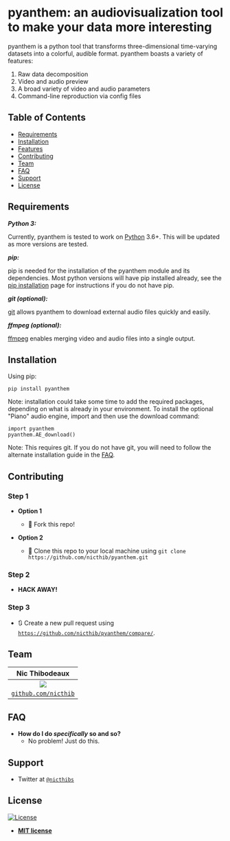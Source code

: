 pyanthem: an audiovisualization tool to make your data more interesting
==================================================

pyanthem is a python tool that transforms three-dimensional time-varying datasets into a colorful, audible format. 
pyanthem boasts a variety of features: 
   1) Raw data decomposition
   2) Video and audio preview
   3) A broad variety of video and audio parameters
   4) Command-line reproduction via config files

## Table of Contents

- [Requirements](#requirements) 
- [Installation](#installation)
- [Features](#features)
- [Contributing](#contributing)
- [Team](#team)
- [FAQ](#faq)
- [Support](#support)
- [License](#license)

Requirements
------------
***Python 3:***

   Currently, pyanthem is tested to work on [Python][1] 3.6+. This will be 
   updated as more versions are tested.

***pip:***

   pip is needed for the installation of the pyanthem module and its
   dependencies.  Most python versions will have pip installed already, 
   see the  [pip installation][2] page for instructions if you do not 
   have pip.

***git (optional):***

  [git][3] allows pyanthem to download external audio files quickly and 
  easily.

***ffmpeg (optional):***

   [ffmpeg][4] enables merging video and audio files into a single output.

[1]: https://www.python.org/
[2]: https://pip.pypa.io/en/latest/installing/
[3]: https://git-scm.com/
[4]: https://ffmpeg.org/

## Installation

Using pip:

   ``
   pip install pyanthem
   ``
   
   Note: installation could take some time to add the required packages, 
   depending on what is already in your environment. To install the 
   optional "Piano" audio engine, import and then use the download command:
   
   ```
   import pyanthem
   pyanthem.AE_download()
   ```
   Note: This requires git. If you do not have git, you will need to 
   follow the alternate installation guide in the [FAQ](#faq).
   
## Contributing

### Step 1

- **Option 1**
    - 🍴 Fork this repo!

- **Option 2**
    - 👯 Clone this repo to your local machine using 
    `git clone https://github.com/nicthib/pyanthem.git`

### Step 2

- **HACK AWAY!**

### Step 3

- 🔃 Create a new pull request using <a href="https://github.com/nicthib/pyanthem/compare/" target="_blank">`https://github.com/nicthib/pyanthem/compare/`</a>.

## Team

| **Nic Thibodeaux** |
| :---: |
| ![](https://avatars1.githubusercontent.com/u/34455769?v=3&s=200)|
| <a href="http://github.com/nicthib" target="_blank">`github.com/nicthib`</a> |

## FAQ

- **How do I do *specifically* so and so?**
    - No problem! Just do this.

## Support

- Twitter at <a href="http://twitter.com/nicthibs" target="_blank">`@nicthibs`</a>

## License

[![License](http://img.shields.io/:license-mit-blue.svg?style=flat-square)](http://badges.mit-license.org)

- **[MIT license](http://opensource.org/licenses/mit-license.php)**

